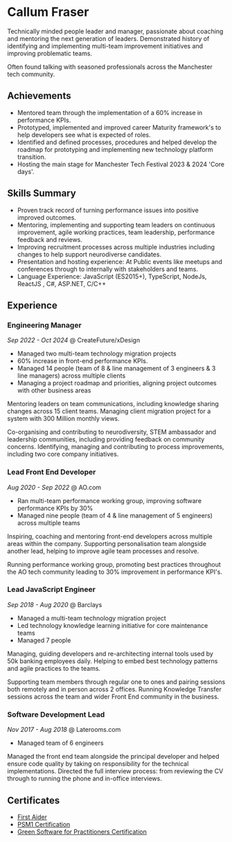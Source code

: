 # Callum Fraser

Technically minded people leader and manager, passionate about coaching and mentoring the next generation of leaders. Demonstrated history of identifying and implementing multi-team improvement initiatives and improving problematic teams.

Often found talking with seasoned professionals across the Manchester tech community. 
## Achievements

* Mentored team through the implementation of a 60% increase in performance KPIs.
* Prototyped, implemented and improved career Maturity framework's to help developers see what is expected of roles.  
* Identified and defined processes, procedures and helped develop the roadmap for prototyping and implementing new technology platform transition.
* Hosting the main stage for Manchester Tech Festival 2023 & 2024 'Core days'.

## Skills Summary

* Proven track record of turning performance issues into positive improved outcomes.
* Mentoring, implementing and supporting team leaders on continuous improvement, agile working practices, team leadership, performance feedback and reviews.
* Improving recruitment processes across multiple industries including changes to help support neurodiverse candidates.
* Presentation and hosting experience: At Public events like meetups and conferences through to internally with stakeholders and teams.
* Language Experience: JavaScript (ES2015+), TypeScript, NodeJs, ReactJS , C#, ASP.NET, C/C++

## Experience

### Engineering Manager
*Sep 2022 - Oct 2024* @ CreateFuture/xDesign

- Managed two multi-team technology migration projects
- 60% increase in front-end performance KPIs.
- Managed 14 people (team of 8 & line management of 3 engineers & 3 line managers) across multiple clients
- Managing a project roadmap and priorities, aligning project outcomes with other business areas

Mentoring leaders on team communications, including knowledge sharing changes across 15 client teams. Managing client migration project for a system with 300 Million monthly views.

Co-organising and contributing to neurodiversity, STEM ambassador and leadership communities, including providing feedback on community concerns. Identifying, managing and contributing to process improvements, including two core company initiatives.

### Lead Front End Developer
*Aug 2020 - Sep 2022* @ AO.com
* Ran multi-team performance working group, improving software performance KPIs by 30%
* Managed nine people (team of 4 & line management of 5 engineers) across multiple teams

Inspiring, coaching and mentoring front-end developers across multiple areas within the company. Supporting personalisation team alongside another lead, helping to improve agile team processes and resolve.

Running performance working group, promoting best practices throughout the AO tech community leading to 30% improvement in performance KPI's.

### Lead JavaScript Engineer 
*Sep 2018 - Aug 2020* @ Barclays

- Managed a multi-team technology migration project
- Led technology knowledge learning initiative for core maintenance teams
- Managed 7 people

Managing, guiding developers and re-architecting internal tools used by 50k banking employees daily. Helping to embed best technology patterns and agile practices to the teams.

Supporting team members through regular one to ones and pairing sessions both remotely and in person across 2 offices. Running Knowledge Transfer sessions across the team and wider Front End community in the business. 

### Software Development Lead
*Nov 2017 - Aug 2018* @ Laterooms.com

- Managed team of 6 engineers

Managed the front end team alongside the principal developer and helped ensure code quality by taking on responsibility for the technical implementations. Directed the full interview process: from reviewing the CV through to running the phone and in-office interviews.

## Certificates
- [First Aider](https://tigerlilytraining.co.uk/verification/home/token/lxa6c1z2b6/)
- [PSM1 Certification](https://www.scrum.org/user/1118604)
- [Green Software for Practitioners Certification](https://ti-user-certificates.s3.amazonaws.com/e0df7fbf-a057-42af-8a1f-590912be5460/3f68ff1a-b4b7-4833-a440-29c5ba180a3b-callum-fraser-ad8f81f1-b0b4-4307-b4d9-c0c395f5f8cd-certificate.pdf)
